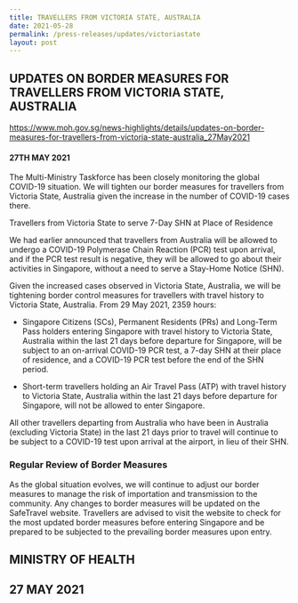 ```yaml
---
title: TRAVELLERS FROM VICTORIA STATE, AUSTRALIA
date: 2021-05-28
permalink: /press-releases/updates/victoriastate
layout: post
---
```

## UPDATES ON BORDER MEASURES FOR TRAVELLERS FROM VICTORIA STATE, AUSTRALIA


<a>https://www.moh.gov.sg/news-highlights/details/updates-on-border-measures-for-travellers-from-victoria-state-australia_27May2021</a>

#### 27TH MAY 2021

The Multi-Ministry Taskforce has been closely monitoring the global COVID-19 situation. We will tighten our border measures for travellers from Victoria State, Australia given the increase in the number of COVID-19 cases there.

Travellers from Victoria State to serve 7-Day SHN at Place of Residence 

We had earlier announced that travellers from Australia will be allowed to undergo a COVID-19 Polymerase Chain Reaction (PCR) test upon arrival, and if the PCR test result is negative, they will be allowed to go about their activities in Singapore, without a need to serve a Stay-Home Notice (SHN).

Given the increased cases observed in Victoria State, Australia, we will be tightening border control measures for travellers with travel history to Victoria State, Australia. From 29 May 2021, 2359 hours:

- Singapore Citizens (SCs), Permanent Residents (PRs) and Long-Term Pass holders entering Singapore with travel history to Victoria State, Australia within the last 21 days before departure for Singapore, will be subject to an on-arrival COVID-19 PCR test, a 7-day SHN at their place of residence, and a COVID-19 PCR test before the end of the SHN period. 

- Short-term travellers holding an Air Travel Pass (ATP) with travel history to Victoria State, Australia within the last 21 days before departure for Singapore, will not be allowed to enter Singapore.

All other travellers departing from Australia who have been in Australia (excluding Victoria State) in the last 21 days prior to travel will continue to be subject to a COVID-19 test upon arrival at the airport, in lieu of their SHN.  

### Regular Review of Border Measures

As the global situation evolves, we will continue to adjust our border measures to manage the risk of importation and transmission to the community. Any changes to border measures will be updated on the SafeTravel website. Travellers are advised to visit the website to check for the most updated border measures before entering Singapore and be prepared to be subjected to the prevailing border measures upon entry.

## MINISTRY OF HEALTH
## 27 MAY 2021